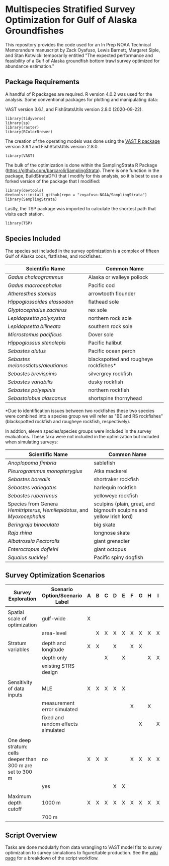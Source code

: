 # Multispecies Stratified Survey Optimization for Gulf of Alaska Groundfishes
 
This repository provides the code used for an In Prep NOAA Technical 
Memorandum manuscript by Zack Oyafuso, Lewis Barnett, Margaret Siple,
and Stan Kotwicki temporarily entitled "The expected performance and 
feasibility of a Gulf of Alaska groundfish bottom trawl survey optimized 
for abundance estimation." 

## Package Requirements

A handful of R packages are required. R version 4.0.2 was used for the 
analysis. Some conventional packages for plotting and manipulating data:

VAST version 3.6.1,
and FishStatsUtils version 2.8.0 (2020-09-22). 

```
library(tidyverse)
library(sp)
library(raster)
library(RColorBrewer)
```

The creation of the operating models was done using the [VAST R package](https://github.com/James-Thorson-NOAA/VAST)
version 3.6.1 and FishStatsUtils version 2.8.0.

```
library(VAST)
```

The bulk of the optimization is done within the SamplingStrata R Package 
(https://github.com/barcaroli/SamplingStrata). There is one function in 
the package, BuildStrataDF() that I modify for this analysis, so it is 
best to use a forked version of the package that I modified:

```
library(devtools)
devtools::install_github(repo = "zoyafuso-NOAA/SamplingStrata")
library(SamplingStrata)
```

Lastly, the TSP package was imported to calculate the shortest path
that visits each station.

```
library(TSP)
```

## Species Included

The species set included in the survey optimization is a complex of fifteen 
Gulf of Alaska cods, flatfishes, and rockfishes:

| Scientific Name                     | Common Name                           |
|-------------------------------------|---------------------------------------|
| *Gadus chalcogrammus*               | Alaska or walleye pollock             | 
| *Gadus macrocephalus*               | Pacific cod                           |   
| *Atheresthes stomias*               | arrowtooth flounder                   | 
| *Hippoglossoides elassodon*         | flathead sole                         |
| *Glyptocephalus zachirus*           | rex sole                              | 
| *Lepidopsetta polyxystra*           | northern rock sole                    |
| *Lepidopsetta bilineata*            | southern rock sole                    | 
| *Microstomus pacificus*             | Dover sole                            | 
| *Hippoglossus stenolepis*           | Pacific halibut                       |
| *Sebastes alutus*                   | Pacific ocean perch                   |
| *Sebastes melanostictus/aleutianus* | blackspotted and rougheye rockfishes* |
| *Sebastes brevispinis*              | silvergrey rockfish                   |
| *Sebastes variabilis*               | dusky rockfish                        |
| *Sebastes polyspinis*               | northern rockfish                     |
| *Sebastolobus alascanus*            | shortspine thornyhead                 |

*Due to identification issues between two rockfishes these two species were 
combined into a species group we will refer as "BE and RS rockfishes"
(blackspotted rockfish and rougheye rockfish, respectively). 

In addtion, eleven species/species groups were included in the survey evaluations.
These taxa were not included in the optimization but included when simulating
surveys:

| Scientific Name                     | Common Name                           |
|-------------------------------------|---------------------------------------|
| *Anoplopoma fimbria*                | sablefish                             |
| *Pleurogrammus monopterygius*       | Atka mackerel                         |
| *Sebastes borealis*                 | shortraker rockfish                   |
| *Sebastes variegatus*               | harlequin rockfish                    |
| *Sebastes ruberrimus*               | yelloweye rockfish                    |
| Species from Genera *Hemitripterus*, *Hemilepidotus*, and *Myoxocephalus* | sculpins (plain, great, and bigmouth  sculpins and yellow Irish lord) |
| *Beringraja binoculata*             | big skate                             |
| *Raja rhina*                        | longnose skate                        |
| *Albatrossia Pectoralis*            | giant grenadier                       |
| *Enteroctopus dofleini*             | giant octopus                         |
| *Squalus suckleyi*                  | Pacific spiny dogfish                 |

## Survey Optimization Scenarios
|     Survey Exploration                                              |     Scenario Option/Scenario Label        |     A    |     B    |     C    |     D    |     E    |     F    |     G    |     H    |     I    |     J    |     K    |     L    |     M    |
|---------------------------------------------------------------------|-------------------------------------------|----------|----------|----------|----------|----------|----------|----------|----------|----------|----------|----------|----------|----------|
|                                                                     |                                           |          |          |          |          |          |          |          |          |          |          |          |          |          |
|     Spatial scale of optimization                                   |     gulf-wide                             |     X    |          |          |          |          |          |          |          |          |          |          |          |          |
|                                                                     |     area-level                            |          |     X    |     X    |     X    |     X    |     X    |     X    |     X    |     X    |     X    |     X    |     X    |     X    |
|                                                                     |                                           |          |          |          |          |          |          |          |          |          |          |          |          |          |
|     Stratum variables                                               |     depth and longitude                   |     X    |     X    |          |     X    |          |     X    |     X    |          |          |     X    |          |          |          |
|                                                                     |     depth only                            |          |          |     X    |          |     X    |          |          |     X    |     X    |          |     X    |          |          |
|                                                                     |     existing STRS design                  |          |          |          |          |          |          |          |          |          |          |          |     X    |     X    |
|                                                                     |                                           |          |          |          |          |          |          |          |          |          |          |          |          |          |
|     Sensitivity of data inputs                                      |     MLE                                   |     X    |     X    |     X    |     X    |     X    |          |          |          |          |     X    |     X    |     X    |     X    |
|                                                                     |     measurement error simulated           |          |          |          |          |          |     X    |          |     X    |          |          |          |          |          |
|                                                                     |     fixed and random effects simulated    |          |          |          |          |          |          |     X    |          |     X    |          |          |          |          |
|                                                                     |                                           |          |          |          |          |          |          |          |          |          |          |          |          |          |
|     One deep stratum: cells deeper than 300   m are set to 300 m    |     no                                    |     X    |     X    |     X    |          |          |     X    |     X    |     X    |     X    |     X    |     X    |     X    |     X    |
|                                                                     |     yes                                   |          |          |          |     X    |     X    |          |          |          |          |          |          |          |          |
|                                                                     |                                           |          |          |          |          |          |          |          |          |          |          |          |          |          |
|     Maximum depth cutoff                                            |     1000 m                                |     X    |     X    |     X    |     X    |     X    |     X    |     X    |     X    |     X    |          |          |     X    |          |
|                                                                     |     700 m                                 |          |          |          |          |          |          |          |          |          |     X    |     X    |          |     X    |
## Script Overview 

Tasks are done modularly from data wrangling to VAST model fits to survey optimization to survey simulations to figure/table production. See the [wiki page](https://github.com/zoyafuso-NOAA/Optimal_Allocation_GoA/wiki) for a breakdown of the script workflow. 
